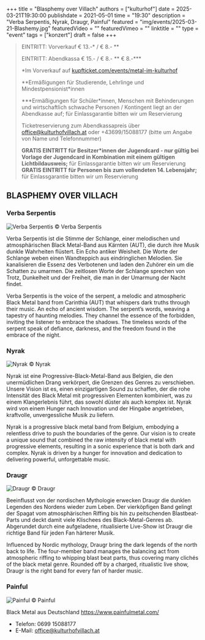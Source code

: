 +++
title = "Blasphemy over Villach"
authors = ["kulturhof"]
date = 2025-03-21T19:30:00
publishdate = 2021-05-01
time = "19:30"
description = "Verba Serpentis, Nyrak, Draugr, Painful"
featured = "img/events/2025-03-21-Blashemy.jpg"
featuredVideo = ""
featuredVimeo = ""
linktitle = ""
type = "event"
tags = ["konzert"]
draft = false
+++

> EINTRITT: Vorverkauf € 13.-\* / € 8.- \*\*
> 
> EINTRITT: Abendkassa € 15.- / € 8.- \*\* € 8.-\*\*\*
>
> \*Im Vorverkauf auf [kupfticket.com/events/metal-im-kulturhof](https://kupfticket.com/events/blaspemy-over-villach)
>
> \*\*Ermäßigungen für Studierende, Lehrlinge und Mindestpensionist\*innen
> 
> \*\*\*Ermäßigungen für Schüler\*innen, Menschen mit Behinderungen und wirtschaftlich schwache Personen / Kontingent liegt an der Abendkasse auf; für Einlassgarantie bitten wir um Reservierung
>
> Ticketreservierung zum Abendkassapreis über office@kulturhofvillach.at oder +43699/15088177 (bitte um Angabe von Name und Telefonnummer) 
>
> **GRATIS EINTRITT für Besitzer\*innen der Jugendcard - nur gültig bei Vorlage der Jugendcard in Kombination mit einem gültigen Lichtbildausweis;** für Einlassgarantie bitten wir um Reservierung
> **GRATIS EINTRITT für Personen bis zum vollendeten 14. Lebensjahr;** für Einlassgarantie bitten wir um Reservierung

## BLASPHEMY OVER VILLACH

### Verba Serpentis
![Verba Serpentis](/img/events/2025-03-21_VerbaSerpentis.jpg)
© Verba Serpentis

Verba Serpentis ist die Stimme der Schlange, einer melodischen und atmosphärischen Black Metal-Band aus Kärnten (AUT), die durch ihre Musik dunkle Wahrheiten flüstert. 
Ein Echo antiker Weisheit. Die Worte der Schlange weben einen Wandteppich aus eindringlichen Melodien. Sie kanalisieren die Essenz des Verbotenen und laden den Zuhörer ein 
um die Schatten zu umarmen. Die zeitlosen Worte der Schlange sprechen von Trotz, Dunkelheit und der Freiheit, die man in der Umarmung der Nacht findet.

Verba Serpentis is the voice of the serpent, a melodic and atmospheric Black Metal band from Carinthia (AUT) that whispers dark truths through their music. 
An echo of ancient wisdom. The serpent’s words, weaving a tapestry of haunting melodies. They channel the essence of the forbidden, inviting the listener 
to embrace the shadows. The timeless words of the serpent speak of defiance, darkness, and the freedom found in the embrace of the night.

### Nyrak
![Nyrak](/img/events/2025-03-21_Nyrak.jpg)
© Nyrak

Nyrak ist eine Progressive-Black-Metal-Band aus Belgien, die den unermüdlichen Drang verkörpert, die Grenzen des Genres zu verschieben. Unsere Vision ist es, einen einzigartigen Sound zu schaffen, der die rohe Intensität des Black Metal mit progressiven Elementen kombiniert, was zu einem Klangerlebnis führt, das sowohl düster als auch komplex ist.
Nyrak wird von einem Hunger nach Innovation und der Hingabe angetrieben, kraftvolle, unvergessliche Musik zu liefern.

Nyrak is a progressive black metal band from Belgium, embodying a relentless drive to push the boundaries of the genre. Our vision is to create a unique sound that combined the raw intensity of black metal with progressive elements, resulting in a sonic experience that is both dark and complex.
Nyrak is driven by a hunger for innovation and dedication to delivering powerful, unforgettable music.

### Draugr
![Draugr](/img/events/2025-03-21_Draugr.png)
© Draugr

Beeinflusst von der nordischen Mythologie erwecken Draugr die dunklen Legenden des Nordens wieder zum Leben. 
Der vierköpfigen Band gelingt der Spagat vom atmosphärischen Riffing bis hin zu peitschenden Blastbeat-Parts und deckt damit viele Klischees des Black-Metal-Genres ab.
Abgerundet durch eine aufgeladene, ritualisierte Live-Show ist Draugr die richtige Band für jeden Fan härterer Musik.

Influenced by Nordic mythology, Draugr bring the dark legends of the north back to life. 
The four-member band manages the balancing act from atmospheric riffing to whipping blast beat parts, thus covering many clichés of the black metal genre.
Rounded off by a charged, ritualistic live show, Draugr is the right band for every fan of harder music.

### Painful
![Painful](/img/events/2025-03-21_Painful.jpg)
© Painful

Black Metal aus Deutschland https://www.painfulmetal.com/


- Telefon: 0699 15088177 
- E-Mail: office@kulturhofvillach.at
